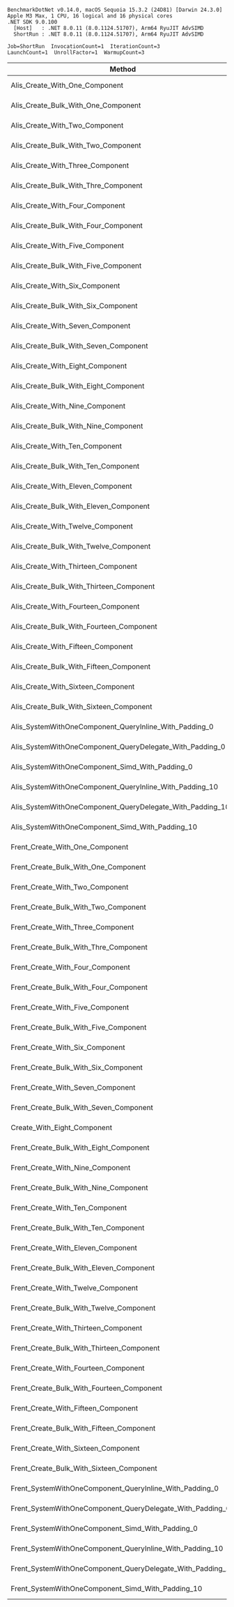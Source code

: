 ```

BenchmarkDotNet v0.14.0, macOS Sequoia 15.3.2 (24D81) [Darwin 24.3.0]
Apple M3 Max, 1 CPU, 16 logical and 16 physical cores
.NET SDK 9.0.100
  [Host]   : .NET 8.0.11 (8.0.1124.51707), Arm64 RyuJIT AdvSIMD
  ShortRun : .NET 8.0.11 (8.0.1124.51707), Arm64 RyuJIT AdvSIMD

Job=ShortRun  InvocationCount=1  IterationCount=3  
LaunchCount=1  UnrollFactor=1  WarmupCount=3  

```
| Method                                                     | EntityCount | Mean       | Error       | StdDev    | Allocated |
|----------------------------------------------------------- |------------ |-----------:|------------:|----------:|----------:|
| Alis_Create_With_One_Component                             | 1000000     |  11.293 ms |   4.7392 ms | 0.2598 ms |   24.8 MB |
| Alis_Create_Bulk_With_One_Component                        | 1000000     |   4.448 ms |   1.5099 ms | 0.0828 ms |   24.8 MB |
| Alis_Create_With_Two_Component                             | 1000000     |   9.844 ms |  11.3317 ms | 0.6211 ms |   52.8 MB |
| Alis_Create_Bulk_With_Two_Component                        | 1000000     |   5.102 ms |   2.1996 ms | 0.1206 ms |  28.61 MB |
| Alis_Create_With_Three_Component                           | 1000000     |  15.468 ms |   5.8003 ms | 0.3179 ms |   60.8 MB |
| Alis_Create_Bulk_With_Thre_Component                       | 1000000     |   5.681 ms |   2.5893 ms | 0.1419 ms |  32.43 MB |
| Alis_Create_With_Four_Component                            | 1000000     |  25.582 ms |   3.7582 ms | 0.2060 ms |   68.8 MB |
| Alis_Create_Bulk_With_Four_Component                       | 1000000     |   6.137 ms |   1.5642 ms | 0.0857 ms |  36.24 MB |
| Alis_Create_With_Five_Component                            | 1000000     |  11.527 ms |   7.4153 ms | 0.4065 ms |   76.8 MB |
| Alis_Create_Bulk_With_Five_Component                       | 1000000     |   6.925 ms |   3.4906 ms | 0.1913 ms |  40.06 MB |
| Alis_Create_With_Six_Component                             | 1000000     |  12.395 ms |   2.7519 ms | 0.1508 ms |   84.8 MB |
| Alis_Create_Bulk_With_Six_Component                        | 1000000     |   7.257 ms |   2.8096 ms | 0.1540 ms |  43.87 MB |
| Alis_Create_With_Seven_Component                           | 1000000     |  13.550 ms |   5.5488 ms | 0.3041 ms |   92.8 MB |
| Alis_Create_Bulk_With_Seven_Component                      | 1000000     |   8.036 ms |   6.0400 ms | 0.3311 ms |  47.69 MB |
| Alis_Create_With_Eight_Component                           | 1000000     |  14.836 ms |   4.8142 ms | 0.2639 ms |  100.8 MB |
| Alis_Create_Bulk_With_Eight_Component                      | 1000000     |   8.700 ms |   2.0157 ms | 0.1105 ms |   51.5 MB |
| Alis_Create_With_Nine_Component                            | 1000000     |  17.166 ms |   5.9627 ms | 0.3268 ms |  108.8 MB |
| Alis_Create_Bulk_With_Nine_Component                       | 1000000     |   9.426 ms |   6.5131 ms | 0.3570 ms |  55.32 MB |
| Alis_Create_With_Ten_Component                             | 1000000     |  18.685 ms |   7.7027 ms | 0.4222 ms |  116.8 MB |
| Alis_Create_Bulk_With_Ten_Component                        | 1000000     |   9.929 ms |   2.6594 ms | 0.1458 ms |  59.13 MB |
| Alis_Create_With_Eleven_Component                          | 1000000     |  21.664 ms |   7.7427 ms | 0.4244 ms |  124.8 MB |
| Alis_Create_Bulk_With_Eleven_Component                     | 1000000     |  11.669 ms |  38.8591 ms | 2.1300 ms |  62.94 MB |
| Alis_Create_With_Twelve_Component                          | 1000000     |  23.145 ms |  19.0331 ms | 1.0433 ms |  132.8 MB |
| Alis_Create_Bulk_With_Twelve_Component                     | 1000000     |  11.091 ms |   4.6733 ms | 0.2562 ms |  66.76 MB |
| Alis_Create_With_Thirteen_Component                        | 1000000     |  26.112 ms |  12.2976 ms | 0.6741 ms |  140.8 MB |
| Alis_Create_Bulk_With_Thirteen_Component                   | 1000000     |  11.669 ms |   6.7324 ms | 0.3690 ms |  70.57 MB |
| Alis_Create_With_Fourteen_Component                        | 1000000     |  32.923 ms |  20.2065 ms | 1.1076 ms |  148.8 MB |
| Alis_Create_Bulk_With_Fourteen_Component                   | 1000000     |  12.052 ms |   1.6399 ms | 0.0899 ms |  74.39 MB |
| Alis_Create_With_Fifteen_Component                         | 1000000     |  36.574 ms |  56.7268 ms | 3.1094 ms | 156.81 MB |
| Alis_Create_Bulk_With_Fifteen_Component                    | 1000000     |  12.807 ms |   4.2655 ms | 0.2338 ms |   78.2 MB |
| Alis_Create_With_Sixteen_Component                         | 1000000     |  40.122 ms |  47.2456 ms | 2.5897 ms | 164.81 MB |
| Alis_Create_Bulk_With_Sixteen_Component                    | 1000000     |  13.679 ms |   4.7941 ms | 0.2628 ms |  82.02 MB |
| Alis_SystemWithOneComponent_QueryInline_With_Padding_0     | 1000000     |   9.047 ms |   1.6464 ms | 0.0902 ms |  51.99 MB |
| Alis_SystemWithOneComponent_QueryDelegate_With_Padding_0   | 1000000     |   8.443 ms |  12.5805 ms | 0.6896 ms |  51.99 MB |
| Alis_SystemWithOneComponent_Simd_With_Padding_0            | 1000000     |   8.059 ms |   3.2671 ms | 0.1791 ms |  51.99 MB |
| Alis_SystemWithOneComponent_QueryInline_With_Padding_10    | 1000000     | 101.960 ms |  39.0365 ms | 2.1397 ms | 723.99 MB |
| Alis_SystemWithOneComponent_QueryDelegate_With_Padding_10  | 1000000     |  97.255 ms |  12.9021 ms | 0.7072 ms |    724 MB |
| Alis_SystemWithOneComponent_Simd_With_Padding_10           | 1000000     |  99.645 ms |  48.6725 ms | 2.6679 ms | 723.99 MB |
| Frent_Create_With_One_Component                            | 1000000     |  15.034 ms |   2.1885 ms | 0.1200 ms |   24.8 MB |
| Frent_Create_Bulk_With_One_Component                       | 1000000     |   4.600 ms |   1.9762 ms | 0.1083 ms |   24.8 MB |
| Frent_Create_With_Two_Component                            | 1000000     |  23.685 ms |  42.4955 ms | 2.3293 ms |   52.8 MB |
| Frent_Create_Bulk_With_Two_Component                       | 1000000     |   5.401 ms |   0.5896 ms | 0.0323 ms |  28.61 MB |
| Frent_Create_With_Three_Component                          | 1000000     |  23.483 ms |   1.2770 ms | 0.0700 ms |   60.8 MB |
| Frent_Create_Bulk_With_Thre_Component                      | 1000000     |   5.800 ms |   3.0394 ms | 0.1666 ms |  32.43 MB |
| Frent_Create_With_Four_Component                           | 1000000     |  24.535 ms | 102.4966 ms | 5.6182 ms |   68.8 MB |
| Frent_Create_Bulk_With_Four_Component                      | 1000000     |   6.833 ms |  13.5411 ms | 0.7422 ms |  36.24 MB |
| Frent_Create_With_Five_Component                           | 1000000     |  18.009 ms |   6.4637 ms | 0.3543 ms |   76.8 MB |
| Frent_Create_Bulk_With_Five_Component                      | 1000000     |   7.013 ms |   3.8887 ms | 0.2132 ms |  40.06 MB |
| Frent_Create_With_Six_Component                            | 1000000     |  18.730 ms |  40.5192 ms | 2.2210 ms |   84.8 MB |
| Frent_Create_Bulk_With_Six_Component                       | 1000000     |   7.652 ms |   3.9306 ms | 0.2155 ms |  43.87 MB |
| Frent_Create_With_Seven_Component                          | 1000000     |  18.944 ms |   0.7081 ms | 0.0388 ms |   92.8 MB |
| Frent_Create_Bulk_With_Seven_Component                     | 1000000     |   7.991 ms |   6.9541 ms | 0.3812 ms |  47.69 MB |
| Create_With_Eight_Component                                | 1000000     |  22.356 ms |  17.9118 ms | 0.9818 ms |  100.8 MB |
| Frent_Create_Bulk_With_Eight_Component                     | 1000000     |   8.803 ms |   3.5349 ms | 0.1938 ms |   51.5 MB |
| Frent_Create_With_Nine_Component                           | 1000000     |  24.322 ms |   9.9484 ms | 0.5453 ms |  108.8 MB |
| Frent_Create_Bulk_With_Nine_Component                      | 1000000     |   9.252 ms |   3.7390 ms | 0.2049 ms |  55.32 MB |
| Frent_Create_With_Ten_Component                            | 1000000     |  24.564 ms |  14.0745 ms | 0.7715 ms |  116.8 MB |
| Frent_Create_Bulk_With_Ten_Component                       | 1000000     |   9.921 ms |   4.0297 ms | 0.2209 ms |  59.13 MB |
| Frent_Create_With_Eleven_Component                         | 1000000     |  18.947 ms |  29.6816 ms | 1.6269 ms |  124.8 MB |
| Frent_Create_Bulk_With_Eleven_Component                    | 1000000     |  10.518 ms |   6.4921 ms | 0.3559 ms |  62.94 MB |
| Frent_Create_With_Twelve_Component                         | 1000000     |  19.151 ms |   9.8677 ms | 0.5409 ms |  132.8 MB |
| Frent_Create_Bulk_With_Twelve_Component                    | 1000000     |  11.175 ms |   3.0832 ms | 0.1690 ms |  66.76 MB |
| Frent_Create_With_Thirteen_Component                       | 1000000     |  22.572 ms |   9.4552 ms | 0.5183 ms |  140.8 MB |
| Frent_Create_Bulk_With_Thirteen_Component                  | 1000000     |  11.930 ms |  14.3341 ms | 0.7857 ms |  70.57 MB |
| Frent_Create_With_Fourteen_Component                       | 1000000     |  27.647 ms |   4.9744 ms | 0.2727 ms |  148.8 MB |
| Frent_Create_Bulk_With_Fourteen_Component                  | 1000000     |  12.609 ms |   7.2036 ms | 0.3949 ms |  74.39 MB |
| Frent_Create_With_Fifteen_Component                        | 1000000     |  31.952 ms | 107.5894 ms | 5.8973 ms | 156.81 MB |
| Frent_Create_Bulk_With_Fifteen_Component                   | 1000000     |  12.881 ms |   3.8744 ms | 0.2124 ms |   78.2 MB |
| Frent_Create_With_Sixteen_Component                        | 1000000     |  35.101 ms |  75.1026 ms | 4.1166 ms | 164.81 MB |
| Frent_Create_Bulk_With_Sixteen_Component                   | 1000000     |  13.231 ms |   6.7800 ms | 0.3716 ms |  82.02 MB |
| Frent_SystemWithOneComponent_QueryInline_With_Padding_0    | 1000000     |  15.913 ms |   2.3957 ms | 0.1313 ms |  51.99 MB |
| Frent_SystemWithOneComponent_QueryDelegate_With_Padding_0  | 1000000     |  14.553 ms |   1.0064 ms | 0.0552 ms |  51.99 MB |
| Frent_SystemWithOneComponent_Simd_With_Padding_0           | 1000000     |   6.902 ms |   1.6574 ms | 0.0908 ms |  51.99 MB |
| Frent_SystemWithOneComponent_QueryInline_With_Padding_10   | 1000000     | 103.642 ms |  21.4191 ms | 1.1741 ms | 723.99 MB |
| Frent_SystemWithOneComponent_QueryDelegate_With_Padding_10 | 1000000     |  96.500 ms |   5.7766 ms | 0.3166 ms |    724 MB |
| Frent_SystemWithOneComponent_Simd_With_Padding_10          | 1000000     |  98.390 ms |  49.5066 ms | 2.7136 ms | 723.99 MB |

